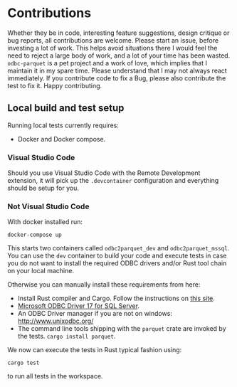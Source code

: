 # Contributions

Whether they be in code, interesting feature suggestions, design critique or bug reports, all contributions are welcome. Please start an issue, before investing a lot of work. This helps avoid situations there I would feel the need to reject a large body of work, and a lot of your time has been wasted. `odbc-parquet` is a pet project and a work of love, which implies that I maintain it in my spare time. Please understand that I may not always react immediately. If you contribute code to fix a Bug, please also contribute the test to fix it. Happy contributing.

## Local build and test setup

Running local tests currently requires:

* Docker and Docker compose.

### Visual Studio Code

Should you use Visual Studio Code with the Remote Development extension, it will pick up the `.devcontainer` configuration and everything should be setup for you.

### Not Visual Studio Code

With docker installed run:

```shell
docker-compose up
```

This starts two containers called `odbc2parquet_dev` and `odbc2parquet_mssql`. You can use the `dev` container to build your code and execute tests in case you do not want to install the required ODBC drivers and/or Rust tool chain on your local machine.

Otherwise you can manually install these requirements from here:

* Install Rust compiler and Cargo. Follow the instructions on [this site](https://www.rust-lang.org/en-US/install.html).
* [Microsoft ODBC Driver 17 for SQL Server](https://docs.microsoft.com/en-us/sql/connect/odbc/download-odbc-driver-for-sql-server?view=sql-server-ver15).
* An ODBC Driver manager if you are not on windows: http://www.unixodbc.org/
* The command line tools shipping with the `parquet` crate are invoked by the tests. `cargo install parquet`.

We now can execute the tests in Rust typical fashion using:

```
cargo test
```

to run all tests in the workspace.
